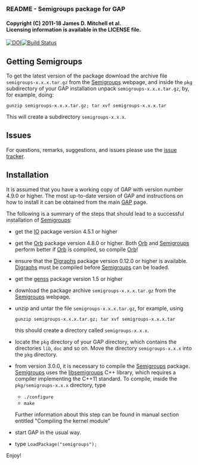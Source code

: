 ### README - Semigroups package for GAP

#### Copyright (C) 2011-18 James D. Mitchell et al. <br/>Licensing information is available in the LICENSE file.
[![DOI](https://zenodo.org/badge/DOI/10.5281/zenodo.592893.svg)](https://doi.org/10.5281/zenodo.592893)[![Build Status](https://travis-ci.org/gap-packages/Semigroups.svg?branch=stable-3.0)](https://travis-ci.org/gap-packages/Semigroups)

## Getting Semigroups

To get the latest version of the package download the archive file `semigroups-x.x.x.tar.gz` from the [Semigroups](https://gap-packages.github.io/Semigroups) webpage, and inside the `pkg` subdirectory of your GAP installation unpack `semigroups-x.x.x.tar.gz`, by, for example, doing:

    gunzip semigroups-x.x.x.tar.gz; tar xvf semigroups-x.x.x.tar
   
This will create a subdirectory `semigroups-x.x.x`.

## Issues

For questions, remarks, suggestions, and issues please use the 
[issue tracker](https://github.com/gap-packages/Semigroups/issues).

## Installation

It is assumed that you have a working copy of GAP with version number 4.9.0 or higher.  The  most  up-to-date  version  of  GAP  and instructions on how to install it can be obtained from the main [GAP](http://www.gap-system.org) page.

The  following  is  a  summary of the steps that should lead to a successful installation of [Semigroups](https://gap-packages.github.io/Semigroups):

* get the [IO](http://gap-packages.github.io/io/) package version 4.5.1 or higher

* get the [Orb](http://gap-packages.github.io/orb/) package version 4.8.0 or higher. 
  Both [Orb](http://gap-packages.github.io/orb/) and [Semigroups](https://gap-packages.github.io/Semigroups) perform better if [Orb](http://gap-packages.github.io/orb/) is compiled, so compile [Orb](http://gap-packages.github.io/orb/)!

* ensure that the [Digraphs](http://gap-packages.github.io/Digraphs/) package version 0.12.0 or higher is available.  [Digraphs](http://gap-packages.github.io/Digraphs/) must be compiled before [Semigroups](https://gap-packages.github.io/Semigroups) can be
loaded.

* get the [genss](http://gap-packages.github.io/genss/) package version 1.5 or higher 

* download the package archive `semigroups-x.x.x.tar.gz` from the [Semigroups](https://gap-packages.github.io/Semigroups) webpage.

* unzip and untar the file `semigroups-x.x.x.tar.gz`, for example, using
 
    ``` 
    gunzip semigroups-x.x.x.tar.gz; tar xvf semigroups-x.x.x.tar
    ```
  
    this should create a directory called `semigroups-x.x.x`.

* locate the `pkg` directory of your GAP directory, which contains the directories `lib`, `doc` and so on. Move the directory `semigroups-x.x.x` into the `pkg` directory.
    
* from version 3.0.0, it is necessary to compile the [Semigroups](https://gap-packages.github.io/Semigroups) package. [Semigroups](https://gap-packages.github.io/Semigroups) uses the [libsemigroups](https://james-d-mitchell.github.io/libsemigroups/) C++ library, which requires a compiler implementing the C++11 standard. To compile, inside the `pkg/semigroups-x.x.x` directory, type
    * `./configure`
    * `make`

    Further information about this step can be found in manual section entitled "Compiling the kernel module"

* start GAP in the usual way.

* type `LoadPackage("semigroups");`

Enjoy!
